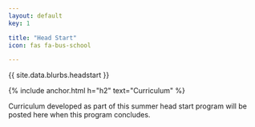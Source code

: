```yaml
---
layout: default
key: 1

title: "Head Start"
icon: fas fa-bus-school

---
```


<p>
  {{ site.data.blurbs.headstart }}
</p>

{% include anchor.html h="h2" text="Curriculum" %}

<p>
  Curriculum developed as part of this summer head start program will be posted here when this program concludes.
</p>
